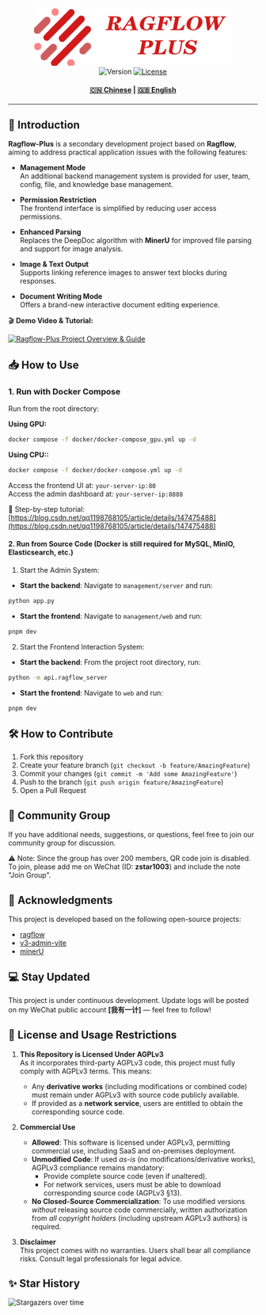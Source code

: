 <div align="center">
  <img src="assets/ragflow-plus.png" width="400" alt="Ragflow-Plus">
</div>

<div align="center">
  <img src="https://img.shields.io/badge/version-0.4.0-blue" alt="Version">
  <a href="LICENSE"><img src="https://img.shields.io/badge/license-AGPL3.0-green" alt="License"></a>
  <h4>
    <a href="README.md">🇨🇳 Chinese</a>
    <span> | </span>
    <a href="README_EN.md">🇬🇧 English</a>
  </h4>
</div>

---

## 🌟 Introduction

**Ragflow-Plus** is a secondary development project based on **Ragflow**, aiming to address practical application issues with the following features:

- **Management Mode**  
  An additional backend management system is provided for user, team, config, file, and knowledge base management.

- **Permission Restriction**  
  The frontend interface is simplified by reducing user access permissions.

- **Enhanced Parsing**  
  Replaces the DeepDoc algorithm with **MinerU** for improved file parsing and support for image analysis.

- **Image & Text Output**  
  Supports linking reference images to answer text blocks during responses.

- **Document Writing Mode**  
  Offers a brand-new interactive document editing experience.

🎬 **Demo Video & Tutorial:**

[![Ragflow-Plus Project Overview & Guide](https://i0.hdslb.com/bfs/archive/f7d8da4a112431af523bfb64043fe81da7dad8ee.jpg@672w_378h_1c.avif)](https://www.bilibili.com/video/BV1UJLezaEEE)

## 📥 How to Use

### 1. Run with Docker Compose

Run from the root directory:

**Using GPU:**
```bash
docker compose -f docker/docker-compose_gpu.yml up -d
```

**Using CPU::**

```bash
docker compose -f docker/docker-compose.yml up -d
```
Access the frontend UI at: `your-server-ip:80`  
Access the admin dashboard at: `your-server-ip:8888`  

📘 Step-by-step tutorial: [https://blog.csdn.net/qq1198768105/article/details/147475488](https://blog.csdn.net/qq1198768105/article/details/147475488)

#### 2. Run from Source Code (Docker is still required for MySQL, MinIO, Elasticsearch, etc.)

1. Start the Admin System:

- **Start the backend**: Navigate to `management/server` and run:
```bash
python app.py
```

- **Start the frontend**: Navigate to `management/web` and run:
```bash
pnpm dev
```

2. Start the Frontend Interaction System:
- **Start the backend**: From the project root directory, run:
```bash
python -m api.ragflow_server
```

- **Start the frontend**: Navigate to `web` and run:
```bash
pnpm dev
```

## 🛠️ How to Contribute

1. Fork this repository  
2. Create your feature branch (`git checkout -b feature/AmazingFeature`)  
3. Commit your changes (`git commit -m 'Add some AmazingFeature'`)  
4. Push to the branch (`git push origin feature/AmazingFeature`)  
5. Open a Pull Request  

## 📄 Community Group

If you have additional needs, suggestions, or questions, feel free to join our community group for discussion.

⚠️ Note: Since the group has over 200 members, QR code join is disabled. To join, please add me on WeChat (ID: **zstar1003**) and include the note "Join Group".

## 🚀 Acknowledgments

This project is developed based on the following open-source projects:

- [ragflow](https://github.com/infiniflow/ragflow)  
- [v3-admin-vite](https://github.com/un-pany/v3-admin-vite)  
- [minerU](https://github.com/opendatalab/MinerU)

## 💻 Stay Updated

This project is under continuous development. Update logs will be posted on my WeChat public account **[我有一计]** — feel free to follow!

## 📜 License and Usage Restrictions

1. **This Repository is Licensed Under AGPLv3**  
   As it incorporates third-party AGPLv3 code, this project must fully comply with AGPLv3 terms. This means:
   - Any **derivative works** (including modifications or combined code) must remain under AGPLv3 with source code publicly available.  
   - If provided as a **network service**, users are entitled to obtain the corresponding source code.

2. **Commercial Use**  
   - **Allowed**: This software is licensed under AGPLv3, permitting commercial use, including SaaS and on-premises deployment.  
   - **Unmodified Code**: If used *as-is* (no modifications/derivative works), AGPLv3 compliance remains mandatory:  
     - Provide complete source code (even if unaltered).  
     - For network services, users must be able to download corresponding source code (AGPLv3 §13).  
   - **No Closed-Source Commercialization**: To use modified versions *without* releasing source code commercially, written authorization from *all copyright holders* (including upstream AGPLv3 authors) is required.  

3. **Disclaimer**  
   This project comes with no warranties. Users shall bear all compliance risks. Consult legal professionals for legal advice.

## ✨ Star History

![Stargazers over time](https://starchart.cc/zstar1003/ragflow-plus.svg)